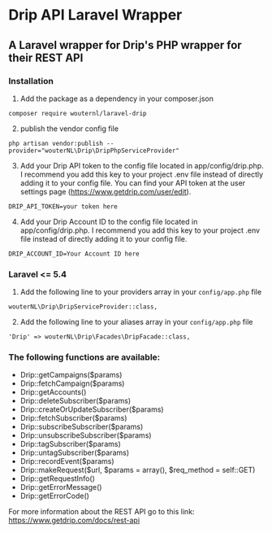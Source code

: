 # Drip API Laravel Wrapper #
## A Laravel wrapper for Drip's PHP wrapper for their REST API ##

### Installation ###

1) Add the package as a dependency in your composer.json

```
composer require wouternl/laravel-drip
```

2) publish the vendor config file
```
php artisan vendor:publish --provider="wouterNL\Drip\DripPhpServiceProvider"
```

3) Add your Drip API token to the config file located in app/config/drip.php. I recommend you add this key to your project .env file instead of directly adding it to your config file. You can find your API token at the user settings page (https://www.getdrip.com/user/edit).
```
DRIP_API_TOKEN=your token here
```

4) Add your Drip Account ID  to the config file located in app/config/drip.php. I recommend you add this key to your project .env file instead of directly adding it to your config file.
```
DRIP_ACCOUNT_ID=Your Account ID here
```

### Laravel <= 5.4
1) Add the following line to your providers array in your `config/app.php` file
```
wouterNL\Drip\DripServiceProvider::class,
```

2) Add the following line to your aliases array in your `config/app.php` file
```
'Drip' => wouterNL\Drip\Facades\DripFacade::class,
```


### The following functions are available: ###

- Drip::getCampaigns($params)
- Drip::fetchCampaign($params)
- Drip::getAccounts()
- Drip::deleteSubscriber($params)
- Drip::createOrUpdateSubscriber($params)
- Drip::fetchSubscriber($params)
- Drip::subscribeSubscriber($params)
- Drip::unsubscribeSubscriber($params)
- Drip::tagSubscriber($params)
- Drip::untagSubscriber($params)
- Drip::recordEvent($params)
- Drip::makeRequest($url, $params = array(), $req_method = self::GET)
- Drip::getRequestInfo()
- Drip::getErrorMessage()
- Drip::getErrorCode()

For more information about the REST API go to this link:
https://www.getdrip.com/docs/rest-api
